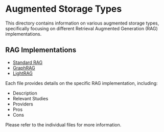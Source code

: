# Augmented Storage Types

This directory contains information on various augmented storage types, specifically focusing on different Retrieval Augmented Generation (RAG) implementations.

## RAG Implementations

- [Standard RAG](./standard_rag.md)
- [GraphRAG](./graph_rag.md)
- [LightRAG](./light_rag.md)

Each file provides details on the specific RAG implementation, including:

- Description
- Relevant Studies
- Providers
- Pros
- Cons

Please refer to the individual files for more information.
